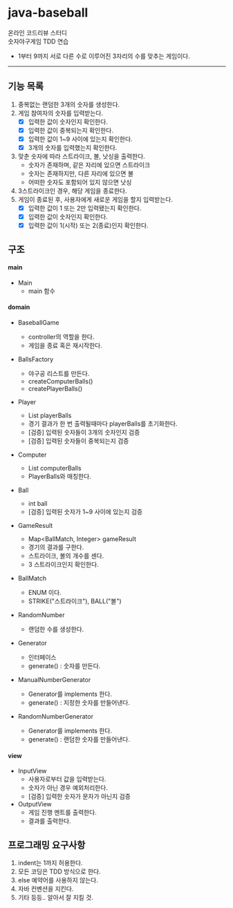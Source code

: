 # java-baseball
온라인 코드리뷰 스터디  
숫자야구게임 TDD 연습

- 1부터 9까지 서로 다른 수로 이루어진 3자리의 수를 맞추는 게임이다.

---
## 기능 목록
1. 중복없는 랜덤한 3개의 숫자를 생성한다.
2. 게임 참여자의 숫자를 입력받는다.
    - [x] 입력한 값이 숫자인지 확인한다.
    - [x] 입력한 값이 중복되는지 확인한다.
    - [x] 입력한 값이 1~9 사이에 있는지 확인한다.
    - [x] 3개의 숫자를 입력했는지 확인한다.
3. 맞춘 숫자에 따라 스트라이크, 볼, 낫싱을 출력한다.
    - 숫자가 존재하며, 같은 자리에 있으면 스트라이크
    - 숫자는 존재하지만, 다른 자리에 있으면 볼
    - 어떠한 숫자도 포함되어 있지 않으면 낫싱
4. 3스트라이크인 경우, 해당 게임을 종료한다.
5. 게임이 종료된 후, 사용자에게 새로운 게임을 할지 입력받는다.
    - [x] 입력한 값이 1 또는 2만 입력됐는지 확인한다.
    - [x] 입력한 값이 숫자인지 확인한다.
    - [x] 입력한 값이 1(시작) 또는 2(종료)인지 확인한다.

## 구조
#### main
- Main
    - main 함수
    
#### domain
- BaseballGame
    - controller의 역할을 한다.
    - 게임을 종료 혹은 재시작한다.
    
- BallsFactory
    - 야구공 리스트를 만든다.
    - createComputerBalls()
    - createPlayerBalls()
    
- Player
    - List<Ball> playerBalls
    - 경기 결과가 한 번 출력될때마다 playerBalls를 초기화한다.
    - [검증] 입력된 숫자들이 3개의 숫자인지 검증
    - [검증] 입력된 숫자들이 중복되는지 검증

- Computer
    - List<Ball> computerBalls
    - PlayerBalls와 매칭한다.
    
- Ball
    - int ball
    - [검증] 입력된 숫자가 1~9 사이에 있는지 검증
     
- GameResult
    - Map<BallMatch, Integer> gameResult
    - 경기의 결과를 구한다.
    - 스트라이크, 볼의 개수를 센다.
    - 3 스트라이크인지 확인한다.
    
- BallMatch
    - ENUM 이다.
    - STRIKE("스트라이크"), BALL("볼")

- RandomNumber
    - 랜덤한 수를 생성한다.
    
- Generator
    - 인터페이스
    - generate() : 숫자를 만든다.

- ManualNumberGenerator
    - Generator를 implements 한다.
    - generate() : 지정한 숫자를 만들어낸다.
    
- RandomNumberGenerator
    - Generator를 implements 한다.
    - generate() : 랜덤한 숫자를 만들어낸다.
    
#### view
- InputView
    - 사용자로부터 값을 입력받는다.
    - 숫자가 아닌 경우 예외처리한다.
    - [검증] 입력한 숫자가 문자가 아닌지 검증
- OutputView
    - 게임 진행 멘트를 출력한다.
    - 결과를 출력한다.

## 프로그래밍 요구사항
1. indent는 1까지 허용한다.
2. 모든 코딩은 TDD 방식으로 한다.
3. else 예약어를 사용하지 않는다.
4. 자바 컨벤션을 지킨다.
5. 기타 등등.. 알아서 잘 지킬 것.